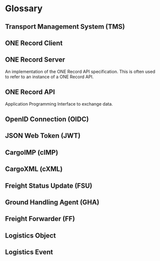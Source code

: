 # Glossary
## Transport Management System (TMS)
## ONE Record Client
## ONE Record Server
An implementation of the ONE Record API specification. This is often used to refer to an instance of a ONE Record API.
## ONE Record API
Application Programming Interface to exchange data.
## OpenID Connection (OIDC)
## JSON Web Token (JWT) 
## CargoIMP (cIMP)
## CargoXML (cXML)
## Freight Status Update (FSU)
## Ground Handling Agent (GHA)
## Freight Forwarder (FF)
## Logistics Object
## Logistics Event